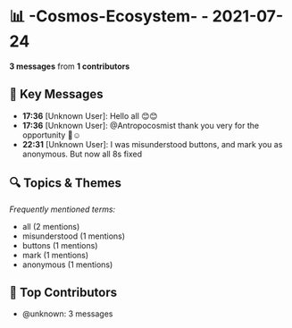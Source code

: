 # 📊 -Cosmos-Ecosystem- - 2021-07-24
**3 messages** from **1 contributors**

## 💬 Key Messages
- **17:36** [Unknown User]: Hello all 😊😊
- **17:36** [Unknown User]: @Antropocosmist thank you very for the opportunity 🙏☺️
- **22:31** [Unknown User]: I was misunderstood buttons, and mark you as anonymous. But now all 8s fixed

## 🔍 Topics & Themes
*Frequently mentioned terms:*
- all (2 mentions)
- misunderstood (1 mentions)
- buttons (1 mentions)
- mark (1 mentions)
- anonymous (1 mentions)

## 👥 Top Contributors
- @unknown: 3 messages